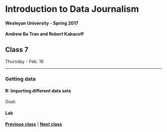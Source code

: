 # Introduction to Data Journalism
  
#### Wesleyan University - Spring 2017
  
**Andrew Ba Tran and Robert Kabacoff**
  
## Class 7
Thursday - Feb. 16
                             
----
                             
### Getting data
                             
#### R: Importing different data sets
                             
Goal: 
                             
#### Lab

                   
**[Previous class](class6.md)** | **[Next class](8.md)**

